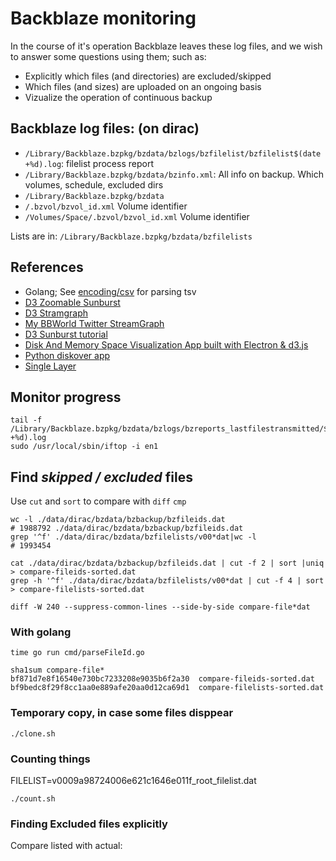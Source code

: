 # Backblaze monitoring

In the course of it's operation Backblaze leaves these log files, and we wish to answer some questions using them; such as:

- Explicitly which files (and directories) are excluded/skipped
- Which files (and sizes) are uploaded on an ongoing basis
- Vizualize the operation of continuous backup

## Backblaze log files: (on dirac)
- `/Library/Backblaze.bzpkg/bzdata/bzlogs/bzfilelist/bzfilelist$(date +%d).log`: filelist process report
- `/Library/Backblaze.bzpkg/bzdata/bzinfo.xml`: All info on backup. Which volumes, schedule, excluded dirs
- `/Library/Backblaze.bzpkg/bzdata`
- `/.bzvol/bzvol_id.xml` Volume identifier
- `/Volumes/Space/.bzvol/bzvol_id.xml` Volume identifier

Lists are in: `/Library/Backblaze.bzpkg/bzdata/bzfilelists`

## References
- Golang; See [encoding/csv](https://www.socketloop.com/tutorials/golang-read-tab-delimited-file-with-encoding-csv-package) for parsing tsv
- [D3 Zoomable Sunburst](https://bl.ocks.org/mbostock/4348373)
- [D3 Stramgraph](https://beta.observablehq.com/@mbostock/streamgraph-transitions)
- [My BBWorld Twitter StreamGraph](https://github.com/daneroo/socialbuzz)
- [D3 Sunburst tutorial](https://bl.ocks.org/denjn5/e1cdbbe586ac31747b4a304f8f86efa5)
- [Disk And Memory Space Visualization App built with Electron & d3.js](https://github.com/zz85/space-radar)
- [Python diskover app](https://github.com/shirosaidev/diskover)
- [Single Layer](https://github.com/kratsg/uct3_diskspace)

## Monitor progress
```
tail -f /Library/Backblaze.bzpkg/bzdata/bzlogs/bzreports_lastfilestransmitted/$(date +%d).log
sudo /usr/local/sbin/iftop -i en1
```

## Find _skipped / excluded_ files
Use `cut` and `sort` to compare with `diff` `cmp`
```
wc -l ./data/dirac/bzdata/bzbackup/bzfileids.dat
# 1988792 ./data/dirac/bzdata/bzbackup/bzfileids.dat
grep '^f' ./data/dirac/bzdata/bzfilelists/v00*dat|wc -l
# 1993454

cat ./data/dirac/bzdata/bzbackup/bzfileids.dat | cut -f 2 | sort |uniq > compare-fileids-sorted.dat
grep -h '^f' ./data/dirac/bzdata/bzfilelists/v00*dat | cut -f 4 | sort > compare-filelists-sorted.dat

diff -W 240 --suppress-common-lines --side-by-side compare-file*dat
```

### With golang
```
time go run cmd/parseFileId.go

sha1sum compare-file*
bf871d7e8f16540e730bc7233208e9035b6f2a30  compare-fileids-sorted.dat
bf9bedc8f29f8cc1aa0e889afe20aa0d12ca69d1  compare-filelists-sorted.dat

```

### Temporary copy, in case some files disppear
```
./clone.sh
```

### Counting things
FILELIST=v0009a98724006e621c1646e011f_root_filelist.dat
```
./count.sh
```

### Finding Excluded files explicitly

Compare listed with actual:
```
```
